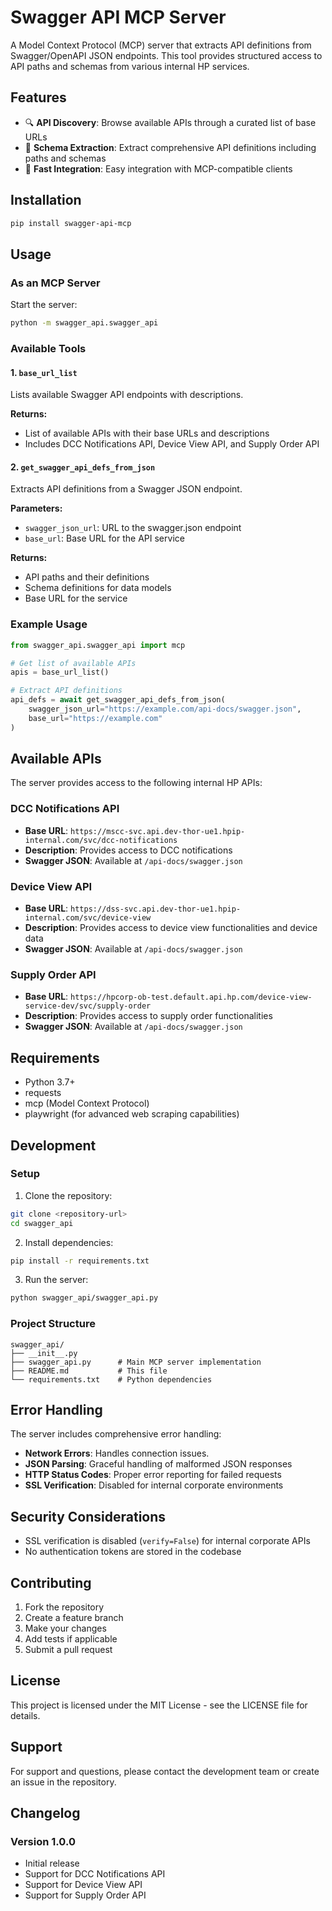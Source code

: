 # Swagger API MCP Server

A Model Context Protocol (MCP) server that extracts API definitions from Swagger/OpenAPI JSON endpoints. This tool provides structured access to API paths and schemas from various internal HP services.

## Features

- 🔍 **API Discovery**: Browse available APIs through a curated list of base URLs
- 📝 **Schema Extraction**: Extract comprehensive API definitions including paths and schemas
- 🚀 **Fast Integration**: Easy integration with MCP-compatible clients

## Installation

```bash
pip install swagger-api-mcp
```

## Usage

### As an MCP Server

Start the server:

```bash
python -m swagger_api.swagger_api
```

### Available Tools

#### 1. `base_url_list`
Lists available Swagger API endpoints with descriptions.

**Returns:**
- List of available APIs with their base URLs and descriptions
- Includes DCC Notifications API, Device View API, and Supply Order API

#### 2. `get_swagger_api_defs_from_json`
Extracts API definitions from a Swagger JSON endpoint.

**Parameters:**
- `swagger_json_url`: URL to the swagger.json endpoint
- `base_url`: Base URL for the API service

**Returns:**
- API paths and their definitions
- Schema definitions for data models
- Base URL for the service

### Example Usage

```python
from swagger_api.swagger_api import mcp

# Get list of available APIs
apis = base_url_list()

# Extract API definitions
api_defs = await get_swagger_api_defs_from_json(
    swagger_json_url="https://example.com/api-docs/swagger.json",
    base_url="https://example.com"
)
```


## Available APIs

The server provides access to the following internal HP APIs:

### DCC Notifications API
- **Base URL**: `https://mscc-svc.api.dev-thor-ue1.hpip-internal.com/svc/dcc-notifications`
- **Description**: Provides access to DCC notifications
- **Swagger JSON**: Available at `/api-docs/swagger.json`

### Device View API
- **Base URL**: `https://dss-svc.api.dev-thor-ue1.hpip-internal.com/svc/device-view`
- **Description**: Provides access to device view functionalities and device data
- **Swagger JSON**: Available at `/api-docs/swagger.json`

### Supply Order API
- **Base URL**: `https://hpcorp-ob-test.default.api.hp.com/device-view-service-dev/svc/supply-order`
- **Description**: Provides access to supply order functionalities
- **Swagger JSON**: Available at `/api-docs/swagger.json`

## Requirements

- Python 3.7+
- requests
- mcp (Model Context Protocol)
- playwright (for advanced web scraping capabilities)

## Development

### Setup

1. Clone the repository:
```bash
git clone <repository-url>
cd swagger_api
```

2. Install dependencies:
```bash
pip install -r requirements.txt
```

3. Run the server:
```bash
python swagger_api/swagger_api.py
```

### Project Structure

```
swagger_api/
├── __init__.py
├── swagger_api.py      # Main MCP server implementation
├── README.md           # This file
└── requirements.txt    # Python dependencies
```

## Error Handling

The server includes comprehensive error handling:

- **Network Errors**: Handles connection issues.
- **JSON Parsing**: Graceful handling of malformed JSON responses
- **HTTP Status Codes**: Proper error reporting for failed requests
- **SSL Verification**: Disabled for internal corporate environments

## Security Considerations

- SSL verification is disabled (`verify=False`) for internal corporate APIs
- No authentication tokens are stored in the codebase

## Contributing

1. Fork the repository
2. Create a feature branch
3. Make your changes
4. Add tests if applicable
5. Submit a pull request

## License

This project is licensed under the MIT License - see the LICENSE file for details.

## Support

For support and questions, please contact the development team or create an issue in the repository.

## Changelog

### Version 1.0.0
- Initial release
- Support for DCC Notifications API
- Support for Device View API
- Support for Supply Order API